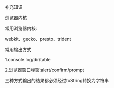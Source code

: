  补充知识 

 浏览器内核 

常用浏览器内核:

webkit、gecko、presto、trident

 常用输出方式 

1.console.log/dir/table

2.浏览器窗口弹窗:alert/confirm/prompt

三种方式输出的结果都必须经过toString转换为字符串